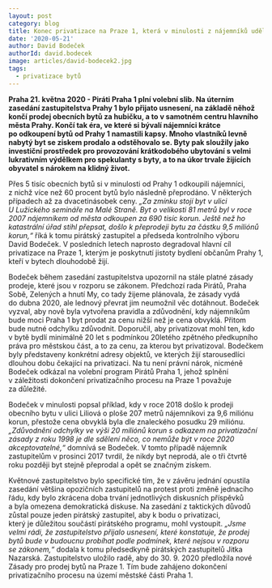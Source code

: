 ```yaml
---
layout: post
category: blog
title: Konec privatizace na Praze 1, která v minulosti z nájemníků udělala milionáře
date: '2020-05-21'
author: David Bodeček
authorId: david.bodecek
image: articles/david-bodecek2.jpg
tags: 
  - privatizace bytů
---
```


**Praha 21.&nbsp;května 2020 - Piráti Praha 1 plní volební slib. Na&nbsp;úterním zasedání zastupitelstva Prahy 1 bylo přijato usnesení, na&nbsp;základě něhož končí prodej obecních bytů za&nbsp;hubičku, a&nbsp;to&nbsp;v&nbsp;samotném centru hlavního města Prahy. Končí tak&nbsp;éra, ve&nbsp;které&nbsp;si bývalí nájemníci krátce po&nbsp;odkoupení bytů od&nbsp;Prahy 1 namastili kapsy. Mnoho vlastníků levně nabytý byt se&nbsp;ziskem prodalo a&nbsp;odstěhovalo se. Byty pak sloužily jako investiční prostředek pro&nbsp;provozování krátkodobého ubytování s&nbsp;velmi lukrativním výdělkem pro&nbsp;spekulanty s&nbsp;byty, a&nbsp;to&nbsp;na&nbsp;úkor trvale žijících obyvatel s&nbsp;nárokem na&nbsp;klidný život.**

Přes 5 tisíc obecních bytů si v&nbsp;minulosti od&nbsp;Prahy 1 odkoupili nájemníci, z&nbsp;nichž více než 60 procent bytů bylo následně přeprodáno. V&nbsp;některých případech až za&nbsp;dvacetinásobek ceny. *„Za&nbsp;zmínku stojí byt v&nbsp;ulici U&nbsp;Lužického semináře na&nbsp;Malé Straně. Byt o&nbsp;velikosti 81 metrů byl&nbsp;v&nbsp;roce 2007 nájemníkem od&nbsp;města odkoupen za&nbsp;690 tisíc korun. Ještě než ho katastrální úřad stihl přepsat, došlo k&nbsp;přeprodeji bytu za&nbsp;částku 9,5 miliónů korun,“*  říká k&nbsp;tomu pirátský zastupitel a&nbsp;předseda kontrolního výboru David&nbsp;Bodeček. V&nbsp;posledních letech naprosto degradoval hlavní cíl privatizace na&nbsp;Praze 1, kterým je&nbsp;poskytnutí jistoty bydlení občanům Prahy 1, kteří v&nbsp;bytech dlouhodobě žijí.

Bodeček během zasedání zastupitelstva upozornil na&nbsp;stále platné zásady prodeje, které&nbsp;jsou v&nbsp;rozporu se&nbsp;zákonem. Předchozí rada Pirátů, Praha Sobě, Zelených a&nbsp;hnutí My, co&nbsp;tady žijeme plánovala, že&nbsp;zásady vydá do&nbsp;dubna 2020, ale lednový převrat jim neumožnil věc dotáhnout. Bodeček vyzval, aby&nbsp;nově byla vytvořena pravidla a&nbsp;zdůvodnění, kdy&nbsp;nájemníkům bude moci Praha 1 byt prodat za&nbsp;cenu nižší než je&nbsp;cena obvyklá. Přitom bude nutné odchylku zdůvodnit. Doporučil, aby&nbsp;privatizovat mohl ten, kdo v&nbsp;bytě bydlí minimálně 20 let s&nbsp;podmínkou 20letého zpětného předkupního práva pro&nbsp;městskou část, a&nbsp;to&nbsp;za&nbsp;cenu, za&nbsp;kterou byt privatizoval. Bodečkem byly představeny konkrétní adresy objektů, ve&nbsp;kterých žijí starousedlíci dlouhou dobu čekající na&nbsp;privatizaci. Na&nbsp;tu není právní nárok, nicméně Bodeček odkázal na&nbsp;volební program Pirátů Praha 1, jehož splnění v&nbsp;záležitosti dokončení privatizačního procesu na&nbsp;Praze 1 považuje za&nbsp;důležité.

Bodeček v&nbsp;minulosti popsal příklad, kdy&nbsp;v&nbsp;roce 2018 došlo k&nbsp;prodeji obecního bytu v&nbsp;ulici Liliová o&nbsp;ploše 207 metrů nájemníkovi za&nbsp;9,6 miliónu korun, přestože cena obvyklá byla&nbsp;dle znaleckého posudku 29 miliónu. *„Zdůvodnění odchylky ve&nbsp;výši 20 miliónů korun s&nbsp;odkazem na&nbsp;privatizační zásady z&nbsp;roku 1998 je&nbsp;dle sdělení něco, co&nbsp;nemůže být v&nbsp;roce 2020 akceptovatelné,“* domnívá se&nbsp;Bodeček. V&nbsp;tomto případě nájemník zastupitelům v&nbsp;prosinci 2017 tvrdil, že&nbsp;nikdy byt neprodá, ale o&nbsp;tři čtvrtě roku později byt stejně přeprodal a&nbsp;opět se&nbsp;značným ziskem.

Květnové zastupitelstvo bylo specifické tím, že&nbsp;v&nbsp;závěru jednání opustila zasedání většina opozičních zastupitelů na&nbsp;protest proti změně jednacího řádu, kdy&nbsp;bylo zkrácena doba trvání jednotlivých diskusních příspěvků a&nbsp;byla omezena demokratická diskuse. Na&nbsp;zasedání z&nbsp;taktických důvodů zůstal pouze jeden pirátský zastupitel, aby&nbsp;k&nbsp;bodu o&nbsp;privatizaci, který&nbsp;je&nbsp;důležitou součástí pirátského programu, mohl vystoupit. *„Jsme velmi rádi, že&nbsp;zastupitelstvo přijalo usnesení, které&nbsp;konstatuje, že&nbsp;prodej bytů bude v&nbsp;budoucnu probíhat podle podmínek, které&nbsp;nejsou v&nbsp;rozporu se&nbsp;zákonem,“* dodala k&nbsp;tomu předsedkyně pirátských zastupitelů Jitka Nazarská. Zastupitelstvo uložilo radě, aby&nbsp;do&nbsp;30. 9. 2020 předložila nové Zásady pro&nbsp;prodej bytů na&nbsp;Praze 1. Tím bude zahájeno dokončení privatizačního procesu na&nbsp;území městské části Praha 1.
